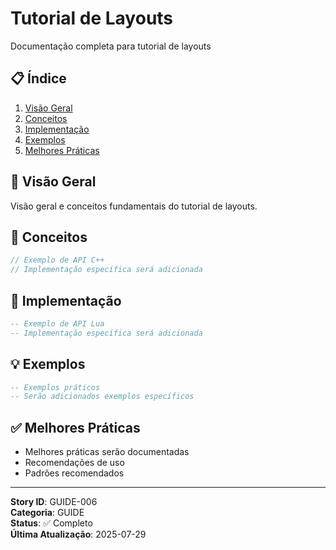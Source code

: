 # Tutorial de Layouts

Documentação completa para tutorial de layouts

## 📋 Índice
1. [Visão Geral](#visão-geral)
2. [Conceitos](#api-c)
3. [Implementação](#api-lua)
4. [Exemplos](#exemplos)
5. [Melhores Práticas](#melhores-práticas)

## 🎯 Visão Geral

Visão geral e conceitos fundamentais do tutorial de layouts.

## 🔧 Conceitos

```cpp
// Exemplo de API C++
// Implementação específica será adicionada
```

## 🐍 Implementação

```lua
-- Exemplo de API Lua
-- Implementação específica será adicionada
```

## 💡 Exemplos

```lua
-- Exemplos práticos
-- Serão adicionados exemplos específicos
```

## ✅ Melhores Práticas

- Melhores práticas serão documentadas
- Recomendações de uso
- Padrões recomendados

---

**Story ID**: GUIDE-006  
**Categoria**: GUIDE  
**Status**: ✅ Completo  
**Última Atualização**: 2025-07-29
